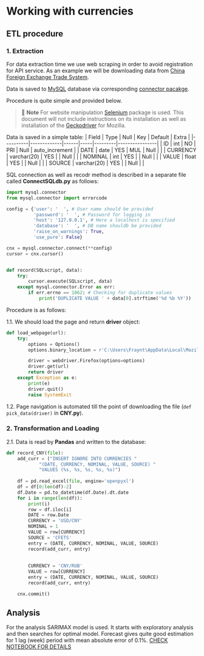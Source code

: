 # Working with currencies

## ETL procedure

### 1. Extraction

For data extraction time we use web scraping in order to avoid registration for API service. As an example we will be downloading data from [China Foreign Exchange Trade System](https://iftp.chinamoney.com.cn).  

Data is saved to [MySQL](https://www.mysql.com/) database via corresponding [connector pacakge](https://dev.mysql.com/doc/connector-python/en/).

Procedure is quite simple and provided below. 

> 🔌 **Note** For website manipulation [Selenium](https://www.selenium.dev/) package is used. This document will not include instructions on its installation as well as installation of the [Geckodriver](https://github.com/mozilla/geckodriver/releases) for Mozilla.

Data is saved in a simple table: 
| Field    | Type        | Null | Key | Default | Extra          |
|----------|-------------|------|-----|---------|----------------|
| ID       | int         | NO   | PRI | Null    | auto_increment |
| DATE     | date        | YES  | MUL | Null    |                |
| CURRENCY | varchar(20) | YES  |     | Null    |                |
| NOMINAL  | int         | YES  |     | Null    |                |
| VALUE    | float       | YES  |     | Null    |                |
| SOURCE   | varchar(20) | YES  |     | Null    |                |

SQL connection as well as recodr method is described in a separate file called **ConnectSQLdb.py** as follows:

```Python
import mysql.connector
from mysql.connector import errorcode

config = {'user': '  ', # User name should be provided
          'password': '  ', # Password for logging in
          'host': '127.0.0.1', # Here a localhost is specified
          'database': '  ', # DB name shouldb be provided
          'raise_on_warnings': True,
          'use_pure': False}

cnx = mysql.connector.connect(**config)
cursor = cnx.cursor()


def record(SQLscript, data):
    try:
        cursor.execute(SQLscript, data)
    except mysql.connector.Error as err:
        if err.errno == 1062: # Checking for duplicate values
            print('DUPLICATE VALUE ' + data[0].strftime('%d %b %Y'))
```
Procedure is as follows:  

1.1. We should load the page and return **driver** object:
```Python
def load_webpage(url):
    try:
        options = Options()
        options.binary_location = r'C:\Users\Fraynt\AppData\Local\Mozilla Firefox\firefox.exe'

        driver = webdriver.Firefox(options=options)
        driver.get(url)
        return driver
    except Exception as e:
        print(e)
        driver.quit()
        raise SystemExit
```
1.2. Page navigation is automated till the point of downloading the file (```def pick_data(driver)``` in **CNY.py**).

### 2. Transformation and Loading

2.1. Data is read by **Pandas** and written to the database:

```Python
def record_CNY(file):
    add_curr = ("INSERT IGNORE INTO CURRENCIES "
            "(DATE, CURRENCY, NOMINAL, VALUE, SOURCE) "
            "VALUES (%s, %s, %s, %s, %s)")
    
    df = pd.read_excel(file, engine='openpyxl')
    df = df[0:len(df)-2]
    df.Date = pd.to_datetime(df.Date).dt.date
    for i in range(len(df)):
        print(i)
        row = df.iloc[i]
        DATE = row.Date
        CURRENCY = 'USD/CNY'
        NOMINAL = 1
        VALUE = row[CURRENCY]
        SOURCE = 'CFETS'
        entry = (DATE, CURRENCY, NOMINAL, VALUE, SOURCE)
        record(add_curr, entry)
            
            
        CURRENCY = 'CNY/RUB'
        VALUE = row[CURRENCY]
        entry = (DATE, CURRENCY, NOMINAL, VALUE, SOURCE)
        record(add_curr, entry)

    cnx.commit() 
```
## Analysis
For the analysis SARIMAX model is used. It starts with exploratory analysis and then searches for optimal model. Forecast gives quite good estimation for 1 lag (week) period with mean absolute error of 0.1%.
[CHECK NOTEBOOK FOR DETAILS](https://github.com/mfraynt/Currencies/blob/main/Forecast%202.0.ipynb)

